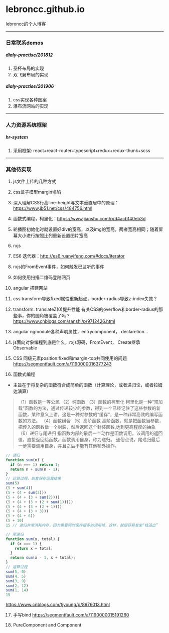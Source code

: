 # lebroncc.github.io
lebroncc的个人博客

***
### 日常联系demos
##### dialy-practise/201812
1. 圣杯布局的实现
2. 双飞翼布局的实现

##### dialy-practise/201906
1. css实现各种图案
2. 瀑布流网站的实现

***
### 人力资源系统框架
##### hr-system
1. 采用框架: react+react-router+typescript+redux+redux-thunk+scss

***
### 其他待实现
1. js文件上传的几种方式
2. css盒子模型margin塌陷
3. 深入理解CSS行高line-height与文本垂直居中的原理：https://www.jb51.net/css/484756.html
4. 函数式编程，柯里化：https://www.jianshu.com/p/d4acb140eb3d

5. 轮播图初始化时就设置好div的宽高，以及img的宽高，两者宽高相同；随着屏幕大小进行按照比列重新设置图片宽高
6. rxjs
7. ES6 迭代器：http://es6.ruanyifeng.com/#docs/iterator
8. rxjs的FromEvent事件，如何触发已监听的事件
9. 如何使用扫描二维码登陆网页
10. angular 搭建网站
11. css transform导致fixed属性重新起点，border-radius导致z-index失效？
12. transform: translateZ(0)提升性能
有关CSS的overflow和border-radius的那些事，你的圆角被覆盖了吗？
https://www.cnblogs.com/sanshi/p/9712426.html

13. angular ngmodule各种声明属性，entrycomponent， declaretion...
14. js面向对象编程到底是什么，rxjs源码，FromEvent， Create继承Observable
15. CSS 同级元素position:fixed和margin-top共同使用的问题
https://segmentfault.com/a/1190000016377243


16. 函数式编程
+ 主旨在于将复杂的函数符合成简单的函数（计算理论，或者递归论，或者拉姆达演算）
> （1）函数是一等公民
> （2）纯函数
> （3）函数的柯里化
>  柯里化是一种“预加载”函数的方法，通过传递较少的参数，得到一个已经记住了这些参数的新函数，某种意义上讲，这是一种对参数的“缓存”，是一种非常高效的编写函数的方法。
> （4）函数组合
> （5）高阶函数
高阶函数，就是把函数当参数，把传入的函数做一个封装，然后返回这个封装函数,达到更高程度的抽象
> （6）递归与尾递归
指函数内部的最后一个动作是函数调用。该调用的返回值，直接返回给函数。函数调用自身，称为递归。
通俗点说，尾递归最后一步需要调用自身，并且之后不能有其他额外操作。
```javascript
// 递归
function sum(n) {
  if (n === 1) return 1;
  return n + sum(n - 1);
}
// 运算过程，嵌套保存运算结果
sum(5)
(5 + sum(4))
(5 + (4 + sum(3)))
(5 + (4 + (3 + sum(2))))
(5 + (4 + (3 + (2 + sum(1)))))
(5 + (4 + (3 + (2 + 1))))
(5 + (4 + (3 + 3)))
(5 + (4 + 6))
(5 + 10)
15 // 递归非常消耗内存，因为需要同时保存很多的调用帧，这样，就很容易发生“栈溢出”

// 尾递归
function sum(x, total) {
  if (x === 1) {
    return x + total;
  }
  return sum(x - 1, x + total);
}
// 运算过程
sum(5, 0)
sum(4, 5)
sum(3, 9)
sum(2, 12)
sum(1, 14)
15
```
https://www.cnblogs.com/tjyoung/p/8976013.html

17. 手写bind
https://segmentfault.com/a/1190000015191260

18. PureComponent and Component
